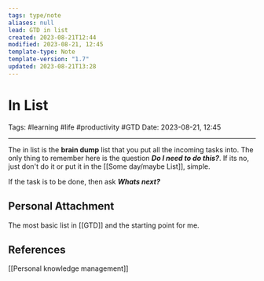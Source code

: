 ```yaml
---
tags: type/note
aliases: null
lead: GTD in list
created: 2023-08-21T12:44
modified: 2023-08-21, 12:45
template-type: Note
template-version: "1.7"
updated: 2023-08-21T13:28
---
```


# In List

Tags: #learning #life #productivity #GTD
Date: 2023-08-21, 12:45

---

The in list is the **brain dump** list that you put all the incoming tasks into. The only thing to remember here is the question ***Do I need to do this?***. If its no, just don't do it or put it in the [[Some day/maybe List]], simple.

If the task is to be done, then ask ***Whats next?*** 

## Personal Attachment

The most basic list in [[GTD]] and the starting point for me. 

## References

[[Personal knowledge management]]
